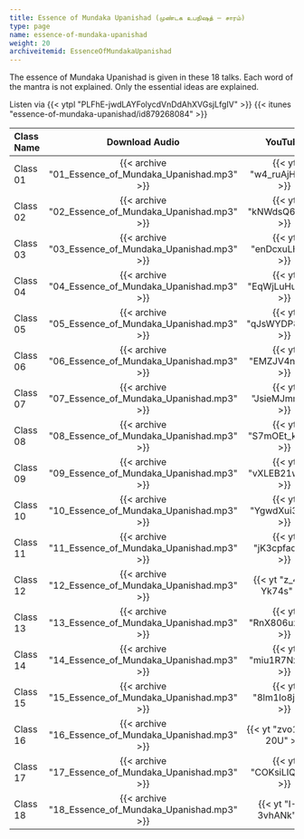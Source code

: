 ```yaml
---
title: Essence of Mundaka Upanishad (முண்டக உபநிஷத் – சாரம்)
type: page
name: essence-of-mundaka-upanishad
weight: 20
archiveitemid: EssenceOfMundakaUpanishad
---
```


The essence of Mundaka Upanishad is given in these 18 talks. Each word of the mantra is not explained. Only the essential ideas are explained.

Listen via {{< ytpl "PLFhE-jwdLAYFolycdVnDdAhXVGsjLfgIV" >}} {{< itunes "essence-of-mundaka-upanishad/id879268084" >}}

Class Name | Download Audio | YouTube
:---|:---:|:---:
Class 01 | {{< archive "01_Essence_of_Mundaka_Upanishad.mp3" >}} | {{< yt "w4_ruAjHcNQ" >}}
Class 02 | {{< archive "02_Essence_of_Mundaka_Upanishad.mp3" >}} | {{< yt "kNWdsQ6_GRg" >}}
Class 03 | {{< archive "03_Essence_of_Mundaka_Upanishad.mp3" >}} | {{< yt "enDcxuLHplU" >}}
Class 04 | {{< archive "04_Essence_of_Mundaka_Upanishad.mp3" >}} | {{< yt "EqWjLuHuQME" >}}
Class 05 | {{< archive "05_Essence_of_Mundaka_Upanishad.mp3" >}} | {{< yt "qJsWYDP8gWc" >}}
Class 06 | {{< archive "06_Essence_of_Mundaka_Upanishad.mp3" >}} | {{< yt "EMZJV4nTYQI" >}}
Class 07 | {{< archive "07_Essence_of_Mundaka_Upanishad.mp3" >}} | {{< yt "JsieMJmmuic" >}}
Class 08 | {{< archive "08_Essence_of_Mundaka_Upanishad.mp3" >}} | {{< yt "S7mOEt_kBMY" >}}
Class 09 | {{< archive "09_Essence_of_Mundaka_Upanishad.mp3" >}} | {{< yt "vXLEB21wA00" >}}
Class 10 | {{< archive "10_Essence_of_Mundaka_Upanishad.mp3" >}} | {{< yt "YgwdXui3Y2k" >}}
Class 11 | {{< archive "11_Essence_of_Mundaka_Upanishad.mp3" >}} | {{< yt "jK3cpfaoIJw" >}}
Class 12 | {{< archive "12_Essence_of_Mundaka_Upanishad.mp3" >}} | {{< yt "z_4Sc-Yk74s" >}}
Class 13 | {{< archive "13_Essence_of_Mundaka_Upanishad.mp3" >}} | {{< yt "RnX806uzPQs" >}}
Class 14 | {{< archive "14_Essence_of_Mundaka_Upanishad.mp3" >}} | {{< yt "miu1R7NxAgg" >}}
Class 15 | {{< archive "15_Essence_of_Mundaka_Upanishad.mp3" >}} | {{< yt "8lm1Io8j0h4" >}}
Class 16 | {{< archive "16_Essence_of_Mundaka_Upanishad.mp3" >}} | {{< yt "zvo1XuD-20U" >}}
Class 17 | {{< archive "17_Essence_of_Mundaka_Upanishad.mp3" >}} | {{< yt "COKsiLIQ9D8" >}}
Class 18 | {{< archive "18_Essence_of_Mundaka_Upanishad.mp3" >}} | {{< yt "I-Ig-3vhANk" >}}